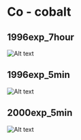 # Co - cobalt

## 1996exp_7hour

![Alt text](Co_1996exp_7hour.png)

## 1996exp_5min

![Alt text](Co_1996exp_5min.png)

## 2000exp_5min

![Alt text](Co_2000exp_5min.png)

